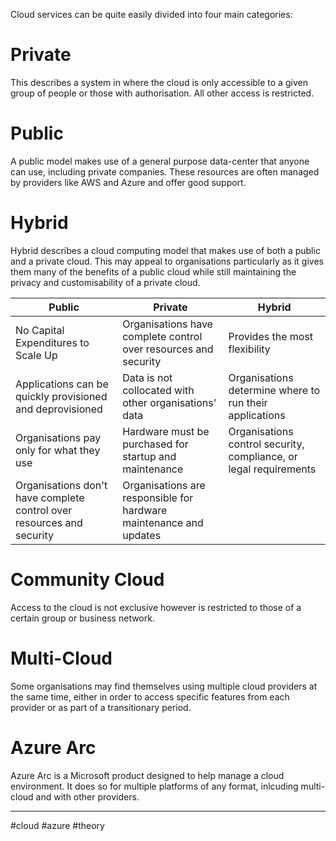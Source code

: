 Cloud services can be quite easily divided into four main categories:
# Private
This describes a system in where the cloud is only accessible to a given group of people or those with authorisation. All other access is restricted.
# Public
A public model makes use of a general purpose data-center that anyone can use, including private companies. These resources are often managed by providers like AWS and Azure and offer good support.
# Hybrid
Hybrid describes a cloud computing model that makes use of both a public and a private cloud. This may appeal to organisations particularly as it gives them many of the benefits of a public cloud while still maintaining the privacy and customisability of a private cloud.

| Public                                                                | Private                                                            | Hybrid                                                            |
| --------------------------------------------------------------------- | ------------------------------------------------------------------ | ----------------------------------------------------------------- |
| No Capital Expenditures to Scale Up                                   | Organisations have complete control over resources and security    | Provides the most flexibility                                     |
| Applications can be quickly provisioned and deprovisioned             | Data is not collocated with other organisations' data              | Organisations determine where to run their applications           |
| Organisations pay only for what they use                              | Hardware must be purchased for startup and maintenance             | Organisations control security, compliance, or legal requirements |
| Organisations don't have complete control over resources and security | Organisations are responsible for hardware maintenance and updates |                                                                   |

# Community Cloud
Access to the cloud is not exclusive however is restricted to those of a certain group or business network. 

# Multi-Cloud
Some organisations may find themselves using multiple cloud providers at the same time, either in order to access specific features from each provider or as part of a transitionary period.

# Azure Arc
Azure Arc is a Microsoft product  designed to help manage a cloud environment. It does so for multiple platforms of any format, inlcuding multi-cloud and with other providers.

---
#cloud #azure #theory 